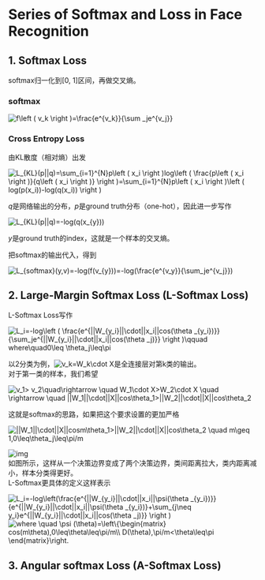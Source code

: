# Series of Softmax and Loss in Face Recognition
## 1. Softmax Loss
softmax归一化到[0, 1]区间，再做交叉熵。  

### softmax  
<img src="https://latex.codecogs.com/gif.latex?f\left&space;(&space;v_k&space;\right&space;)=\frac{e^{v_k}}{\sum&space;_je^{v_j}}" title="f\left ( v_k \right )=\frac{e^{v_k}}{\sum _je^{v_j}}" />  

### Cross Entropy Loss  
由KL散度（相对熵）出发  

<img src="https://latex.codecogs.com/gif.latex?L_{KL}(p||q)=\sum_{i=1}^{N}p\left&space;(&space;x_i&space;\right&space;)log\left&space;(&space;\frac{p\left&space;(&space;x_i&space;\right&space;)}{q\left&space;(&space;x_i&space;\right&space;)}&space;\right&space;)=\sum_{i=1}^{N}p\left&space;(&space;x_i&space;\right&space;)\left&space;(&space;log(p(x_i))-log(q(x_i))&space;\right&space;)" title="L_{KL}(p||q)=\sum_{i=1}^{N}p\left ( x_i \right )log\left ( \frac{p\left ( x_i \right )}{q\left ( x_i \right )} \right )=\sum_{i=1}^{N}p\left ( x_i \right )\left ( log(p(x_i))-log(q(x_i)) \right )" />  

*q*是网络输出的分布，*p*是ground truth分布（one-hot），因此进一步写作  

<img src="https://latex.codecogs.com/gif.latex?L_{KL}(p||q)=-log(q(x_{y}))" title="L_{KL}(p||q)=-log(q(x_{y}))" />  

*y*是ground truth的index，这就是一个样本的交叉熵。  

把softmax的输出代入，得到  

<img src="https://latex.codecogs.com/gif.latex?L_{softmax}(y,v)=-log(f(v_{y}))=-log(\frac{e^{v_y}}{\sum_je^{v_j}})" title="L_{softmax}(y,v)=-log(f(v_{y}))=-log(\frac{e^{v_y}}{\sum_je^{v_j}})" />  

## 2. Large-Margin Softmax Loss (L-Softmax Loss)
L-Softmax Loss写作  

<img src="https://latex.codecogs.com/gif.latex?L_i=-log\left&space;(&space;\frac{e^{||W_{y_i}||\cdot||x_i||cos(\theta&space;_{y_i})}}{\sum_je^{||W_{y_i}||\cdot||x_i||cos(\theta&space;_j)}}&space;\right&space;)\qquad&space;where\quad0\leq&space;\theta_j\leq\pi" title="L_i=-log\left ( \frac{e^{||W_{y_i}||\cdot||x_i||cos(\theta _{y_i})}}{\sum_je^{||W_{y_i}||\cdot||x_i||cos(\theta _j)}} \right )\qquad where\quad0\leq \theta_j\leq\pi" />  

以2分类为例，<img src="https://latex.codecogs.com/gif.latex?v_k=W_k\cdot&space;X" title="v_k=W_k\cdot X" />是全连接层对第k类的输出。  
对于第一类的样本，我们希望  

<img src="https://latex.codecogs.com/gif.latex?v_1>&space;v_2\quad\rightarrow&space;\quad&space;W_1\cdot&space;X>W_2\cdot&space;X&space;\quad&space;\rightarrow&space;\quad&space;||W_1||\cdot||X||cos\theta_1>||W_2||\cdot||X||cos\theta_2" title="v_1> v_2\quad\rightarrow \quad W_1\cdot X>W_2\cdot X \quad \rightarrow \quad ||W_1||\cdot||X||cos\theta_1>||W_2||\cdot||X||cos\theta_2" />  

这就是softmax的思路，如果把这个要求设置的更加严格  

<img src="https://latex.codecogs.com/gif.latex?||W_1||\cdot||X||cosm\theta_1>||W_2||\cdot||X||cos\theta_2&space;\quad&space;m\geq&space;1,0\leq\theta_j\leq\pi/m" title="||W_1||\cdot||X||cosm\theta_1>||W_2||\cdot||X||cos\theta_2 \quad m\geq 1,0\leq\theta_j\leq\pi/m" />  

![img](https://pic1.zhimg.com/80/v2-78507c4cb3c5532e8eebd74cd4b15f68_hd.jpg "L-softmax")  
如图所示，这样从一个决策边界变成了两个决策边界，类间距离拉大，类内距离减小，样本分类得更好。  
L-Softmax更具体的定义这样表示  

<img src="https://latex.codecogs.com/gif.latex?L_i=-log\left(\frac{e^{||W_{y_i}||\cdot||x_i||\psi(\theta&space;_{y_i})}}{e^{||W_{y_i}||\cdot||x_i||\psi(\theta&space;_{y_i})}&plus;\sum_{j\neq&space;y_i}e^{||W_{y_i}||\cdot||x_i||cos(\theta&space;_j)}}&space;\right&space;)" title="L_i=-log\left(\frac{e^{||W_{y_i}||\cdot||x_i||\psi(\theta _{y_i})}}{e^{||W_{y_i}||\cdot||x_i||\psi(\theta _{y_i})}+\sum_{j\neq y_i}e^{||W_{y_i}||\cdot||x_i||cos(\theta _j)}} \right )" />  

<img src="https://latex.codecogs.com/gif.latex?where&space;\quad&space;\psi&space;(\theta)=\left\{\begin{matrix}&space;cos(m\theta),0\leq\theta\leq\pi/m\\&space;D(\theta),\pi/m<\theta\leq\pi&space;\end{matrix}\right." title="where \quad \psi (\theta)=\left\{\begin{matrix} cos(m\theta),0\leq\theta\leq\pi/m\\ D(\theta),\pi/m<\theta\leq\pi \end{matrix}\right." />  

## 3. Angular softmax Loss (A-Softmax Loss)  


